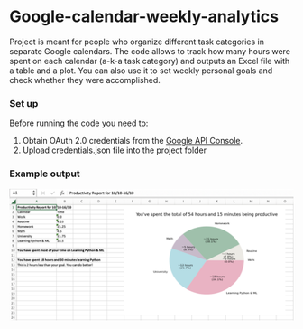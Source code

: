 # Google-calendar-weekly-analytics
Project is meant for people who organize different task categories in separate Google calendars. The code allows to track how many hours were spent on each calendar (a-k-a task category) and outputs an Excel file with a table and a plot. You can also use it to set weekly personal goals and check whether they were accomplished.

### Set up
Before running the code you need to:
1. Obtain OAuth 2.0 credentials from the [Google API Console](https://console.developers.google.com/).
2. Upload credentials.json file into the project folder

### Example output

![example](report-example.png)
